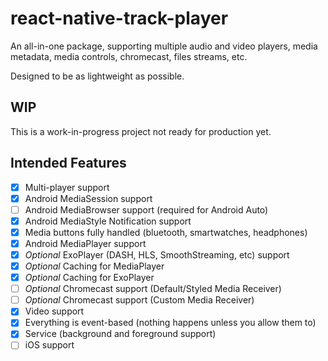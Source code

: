 # react-native-track-player

An all-in-one package, supporting multiple audio and video players, media metadata, media controls, chromecast, files streams, etc.

Designed to be as lightweight as possible.

## WIP
This is a work-in-progress project not ready for production yet.

## Intended Features

* [x] Multi-player support
* [x] Android MediaSession support
* [ ] Android MediaBrowser support (required for Android Auto)
* [x] Android MediaStyle Notification support
* [x] Media buttons fully handled (bluetooth, smartwatches, headphones)
* [x] Android MediaPlayer support
* [x] *Optional* ExoPlayer (DASH, HLS, SmoothStreaming, etc) support
* [x] *Optional* Caching for MediaPlayer
* [x] *Optional* Caching for ExoPlayer
* [ ] *Optional* Chromecast support (Default/Styled Media Receiver)
* [ ] *Optional* Chromecast support (Custom Media Receiver)
* [x] Video support
* [x] Everything is event-based (nothing happens unless you allow them to)
* [x] Service (background and foreground support)
* [ ] iOS support
